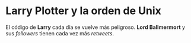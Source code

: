 # Larry Plotter y la orden de Unix

 

El código de **Larry** cada día se vuelve más peligroso. **Lord Ballmermort** y sus *followers* tienen cada vez más *retweets*.